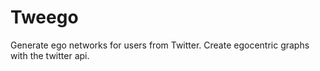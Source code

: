 # Tweego

Generate ego networks for users from Twitter. Create egocentric graphs with the twitter api.
